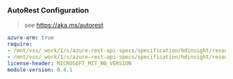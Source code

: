 ### AutoRest Configuration

> see https://aka.ms/autorest

``` yaml
azure-arm: true
require:
- /mnt/vss/_work/1/s/azure-rest-api-specs/specification/hdinsight/resource-manager/Microsoft.HDInsight/HDInsightOnAks/readme.md
- /mnt/vss/_work/1/s/azure-rest-api-specs/specification/hdinsight/resource-manager/Microsoft.HDInsight/HDInsightOnAks/readme.go.md
license-header: MICROSOFT_MIT_NO_VERSION
module-version: 0.4.1
```